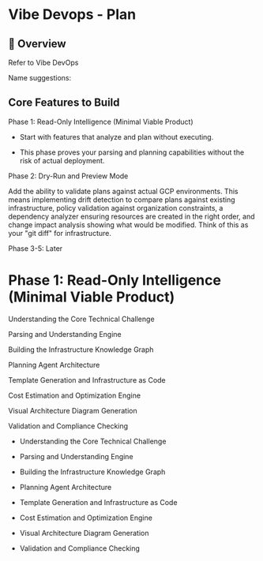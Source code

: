 # Vibe Devops - Plan

## 🎯 Overview

Refer to Vibe DevOps 

Name suggestions: 

## Core Features to Build

Phase 1: Read-Only Intelligence (Minimal Viable Product)

- Start with features that analyze and plan without executing. 

- This phase proves your parsing and planning capabilities without the risk of actual deployment.

Phase 2: Dry-Run and Preview Mode

Add the ability to validate plans against actual GCP environments. This means implementing drift detection to compare plans against existing infrastructure, policy validation against organization constraints, a dependency analyzer ensuring resources are created in the right order, and change impact analysis showing what would be modified. Think of this as your "git diff" for infrastructure.

Phase 3-5: Later

# Phase 1: Read-Only Intelligence (Minimal Viable Product)

Understanding the Core Technical Challenge

Parsing and Understanding Engine

Building the Infrastructure Knowledge Graph

Planning Agent Architecture

Template Generation and Infrastructure as Code

Cost Estimation and Optimization Engine

Visual Architecture Diagram Generation

Validation and Compliance Checking

- Understanding the Core Technical Challenge

- Parsing and Understanding Engine

- Building the Infrastructure Knowledge Graph

- Planning Agent Architecture

- Template Generation and Infrastructure as Code

- Cost Estimation and Optimization Engine

- Visual Architecture Diagram Generation

- Validation and Compliance Checking